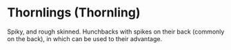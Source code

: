 # Thornlings (Thornling)

Spiky, and rough skinned. Hunchbacks with spikes on their back (commonly on the back), in which can be used to their advantage.
